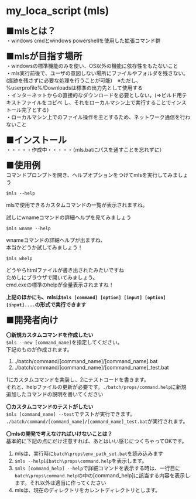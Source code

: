 # my_loca_script (mls)

<font size="5">**■mlsとは？**</font><br>
・windows cmdとwindows powershellを使用した拡張コマンド群<br>

<font size="5">**■mlsが目指す場所**</font><br>
・windowsの標準機能のみを使い、OS以外の機能に依存性をもたないこと<br>
・mls実行前後で、ユーザの意図しない場所にファイルやフォルダを残さない。(痕跡を残さずに必要な処理を行うことが可能)　※ただし、%userprofile%/Downloadsは標準の出力先として使用する<br>
・インターネットからの直接的なダウンロードを必要としない。(⇒ビルド用テキストファイルをコピぺ
し、それをローカルマシン上で実行することでインストール完了とする)<br>
・ローカルマシン上でのファイル操作を主とするため、ネットワーク通信を行わないこと<br>

<font size="5">**■インストール**</font><br>
・・・・・作成中・・・・・（mls.batにパスを通すことを忘れずに）

<font size="5">**■使用例**</font><br>
コマンドプロンプトを開き、ヘルプオプションをつけてmlsを実行してみましょう
```
$mls --help
```
mlsで使用できるカスタムコマンドの一覧が表示されますね。<br>

試しにwnameコマンドの詳細ヘルプを見てみましょう
```
$mls wname --help
```
wnameコマンドの詳細ヘルプが出ますね、<br>
本当かどうか試してみましょう！<br>

```
$mls whelp
```
どうやらhtmlファイルが書き出されたみたいですね<br>
ためしにブラウザで開いてみましょう。<br>
cmd.exeの標準のhelpが全量表示されますね！<br>

**上記のほかにも、mlsは`$mls [command] [option] [input] [option] [input]....`の形式で実行できます**

<font size="5">**■開発者向け**</font><br>

**〇新規カスタムコマンドを作成したい**<br>
`$mls --new [command_name]`を指定してください。<br>
下記のものが作成されます。<br>
1. ./batch/command/[command_name]/[command_name].bat<br>
2. ./batch/command/[command_name]/[command_name]_test.bat<br>

1にカスタムコマンドを実装し、2にテストコードを書きます。<br>
それと、helpファイルの更新が必要です。`./batch/props/command.help`に新規追加したコマンドの説明を書いてください<br>


**〇カスタムコマンドのテストがしたい**<br>
 `$mls [command_name] --test`でテストが実行できます。<br>
`./batch/command/[command_name]/[command_name]_test.bat`が実行されます。

**〇mlsの開発で考えなければいけないことは？**<br>
基本的に下記の点にだけ注意すれば、あとはいい感じにつくちゃってOKです。
1. mlsは、実行時に`batch\props\env_path_set.bat`を読み込みます
2. `$mls --help`は`batch\props\command.help`を表示します。
3. `$mls [command_help] --help`で詳細コマンドを表示する時は、一行目に`batch\props\command.help`の中の[command_help]に該当する内容を表示します。それ以外は適当に作ってください
4. mlsは、現在のディレクトリをカレントディレクトリとします。

